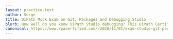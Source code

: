 ```yaml
---
layout: practice-test
author: Serge
title: UiPath Mock Exam on Git, Packages and Debugging Studio
blurb: How well do you know UiPath Studio debugging? This UiPath Certification Practice Test will help you guage your readiness to take the exam.
canonical: https://www.rpacertified.com//2020/11/01/exam-studio-git-packages-svn-tfs-github.html
---
```

<script>
var exam = null;
var questionNumber = 0;

window.addEventListener('load', function () {

 var questionBank = localStorage.getItem("questions");
 //console.log("The size is: " + questionBank.length);
 questionBank = JSON.parse(questionBank);
 questionBank = questionBank.slice(39,50);
 
 try {
  exam = new Exam(questionBank);
  //console.log("Exam created without parsing the exam!");
 }
 catch(err) {
   console.log("Error creating exam! " + err.message);
 }

 displayQuestion(questionNumber);
 initializeQuestionJumper();
 
});
</script>
